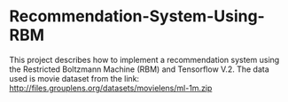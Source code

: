 # Recommendation-System-Using-RBM
This project describes how to implement a recommendation system using the Restricted Boltzmann Machine (RBM) and Tensorflow V.2.
The data used is movie dataset from the link:
http://files.grouplens.org/datasets/movielens/ml-1m.zip
